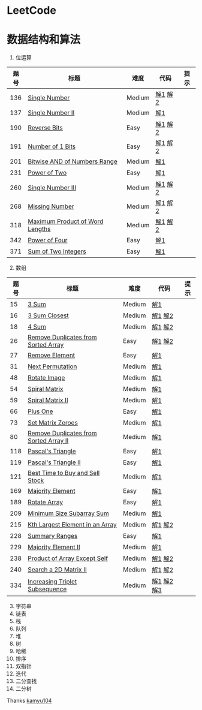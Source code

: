 LeetCode
===================

# 数据结构和算法

1. 位运算

题号|          标题                   |难度    | 代码        |  提示    |
----|---------------------------------|--------|-------------|----------|
136 |[Single Number](https://leetcode.com/problems/single-number/) |Medium | [解1](./problems/136.py) [解2](./problems/136-1.py)|   |
137 |[Single Number II](https://leetcode.com/problems/single-number-ii/)|Medium |[解1](./problems/137.py)| |
190 |[Reverse Bits](https://leetcode.com/problems/reverse-bits/) |Easy |[解1](./problems/190.py) [解2](./problems/190-1.py) |          |
191 |[Number of 1 Bits](https://leetcode.com/problems/number-of-1-bits/) |Easy |[解1](./problems/191.py) [解2](./problems/191-1.py) |  |
201 |[Bitwise AND of Numbers Range](https://leetcode.com/problems/bitwise-and-of-numbers-range/)|Medium |[解1](./problems/201.py) |          |
231 |[Power of Two](https://leetcode.com/problems/power-of-two/) |Easy  |[解1](./problems/231.py)   |      |
260 |[Single Number III](https://leetcode.com/problems/single-number-iii/)  |Medium  |[解1](./problems/260.py) [解2](./problems/260-1.py)      |          |
268 |[Missing Number](https://leetcode.com/problems/missing-number/)    |Medium  |[解1](./problems/268.py) [解2](./problems/268-1.py)  |          |
318 |[Maximum Product of Word Lengths](https://leetcode.com/problems/maximum-product-of-word-lengths/) |Medium  |[解1](./problems/318.py) [解2](./problems/318-1.py)  |          |
342 |[Power of Four](https://leetcode.com/problems/power-of-four/)   |Easy    |[解1](./problems/342.py) |          |
371 |[Sum of Two Integers](https://leetcode.com/problems/sum-of-two-integers/)   |Easy    |[解1](./problems/371.py)   |          |

2. 数组

题号|          标题                          |难度    | 代码        |  提示    |
----|--------------------------------------|--------|-------------|----------|
15  |[3 Sum](https://leetcode.com/problems/3sum/)                                 |Medium  |[解1](./problems/15.py)           |          |
16  |[3 Sum Closest](https://leetcode.com/problems/3sum-closest/)                         |Medium  |[解1](./problems/16.py) [解2](./problems/16-1.py)       |          |
18  |[4 Sum](https://leetcode.com/problems/4sum/)                                 |Medium  |[解1](./problems/18.py) [解2](./problems/18-1.py)      |          |
26  |[Remove Duplicates from Sorted Array](https://leetcode.com/problems/remove-duplicates-from-sorted-array/)   |Easy    |[解1](./problems/26.py) [解2](./problems/26-1.py)      |          |
27  |[Remove Element](https://leetcode.com/problems/remove-element/)                        |Easy    |[解1](./problems/27.py)          |          |
31  |[Next Permutation](https://leetcode.com/problems/remove-element/)                      |Medium  |[解1](./problems/31.py)          |          |
48  |[Rotate Image](https://leetcode.com/problems/rotate-image/)                          |Medium  |[解1](./problems/48.py)          |          |
54  |[Spiral Matrix](https://leetcode.com/problems/spiral-matrix/)                         |Medium  |[解1](./problems/54.py)          |          |
59  |[Spiral Matrix II](https://leetcode.com/problems/spiral-matrix-ii/)                      |Medium  |[解1](./problems/59.py)          |          |
66  |[Plus One](https://leetcode.com/problems/plus-one/)                              |Easy    |[解1](./problems/66.py)          |          |
73  |[Set Matrix Zeroes](https://leetcode.com/problems/set-matrix-zeroes/)                     |Medium  |[解1](./problems/73.py)          |          |
80  |[Remove Duplicates from Sorted Array II](https://leetcode.com/problems/remove-duplicates-from-sorted-array-ii/)|Medium  |[解1](./problems/80.py)          |          |
118 |[Pascal's Triangle](https://leetcode.com/problems/pascals-triangle/)                     |Easy    |[解1](./problems/118.py)          |          |
119 |[Pascal's Triangle II](https://leetcode.com/problems/pascals-triangle-ii/)                  |Easy    |[解1](./problems/119.py)          |          |
121 |[Best Time to Buy and Sell Stock](https://leetcode.com/problems/best-time-to-buy-and-sell-stock/)       |Medium  |[解1](./problems/121.py)          |          |
169 |[Majority Element](https://leetcode.com/problems/majority-element/)                      |Easy    |[解1](./problems/169.py)          |          |
189 |[Rotate Array](https://leetcode.com/problems/rotate-array/)                          |Easy    |[解1](./problems/189.py)          |          |
209 |[Minimum Size Subarray Sum](https://leetcode.com/problems/minimum-size-subarray-sum/)             |Medium  |[解1](./problems/209.py)          |          |
215 |[Kth Largest Element in an Array](https://leetcode.com/problems/kth-largest-element-in-an-array/)       |Medium  |[解1](./problems/215.py) [解2](./problems/215-1.py)      |          |
228 |[Summary Ranges](https://leetcode.com/problems/summary-ranges/)                        |Easy    |[解1](./problems/228.py)          |          |
229 |[Majority Element II](https://leetcode.com/problems/majority-element-ii/)                   |Medium  |[解1](./problems/229.py)          |          |
238 |[Product of Array Except Self](https://leetcode.com/problems/product-of-array-except-self/)          |Medium  |[解1](./problems/238.py) [解2](./problems/238-1.py)      |          |
240 |[Search a 2D Matrix II](https://leetcode.com/problems/search-a-2d-matrix-ii/)                 |Medium  |[解1](./problems/240.py) [解2](./problems/240-1.py)      |           |
334 |[Increasing Triplet Subsequence](https://leetcode.com/problems/increasing-triplet-subsequence/)        |Medium  |[解1](./problems/334.py) [解2](./problems/334-1.py) [解3](./problems/334-2.py)   |           |

3. 字符串
4. 链表
5. 栈
6. 队列
7. 堆
8. 树
9. 哈稀
10. 排序
11. 双指针
12. 迭代
13. 二分查找
14. 二分树

Thanks [kamyu104](https://github.com/kamyu104/LeetCode)